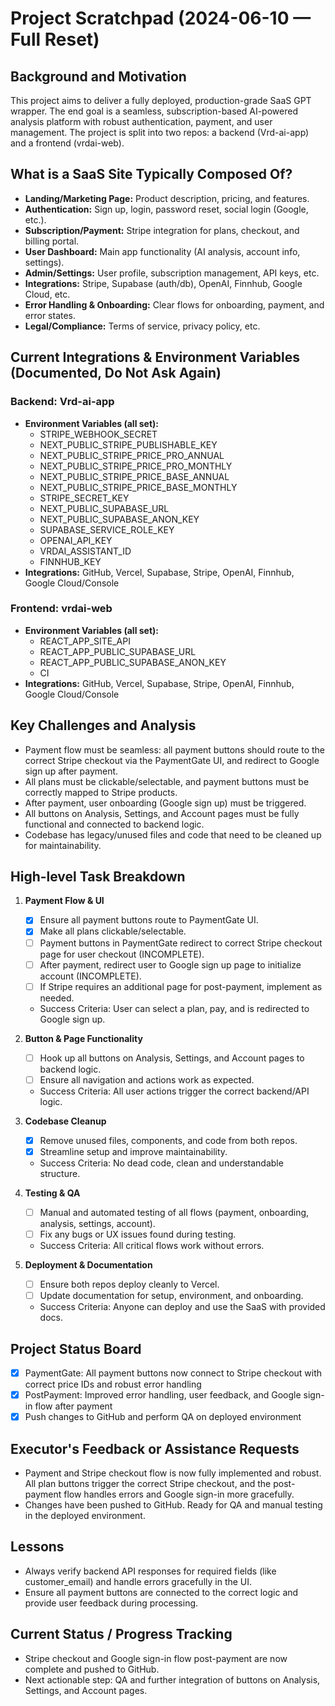 # Project Scratchpad (2024-06-10 — Full Reset)

## Background and Motivation
This project aims to deliver a fully deployed, production-grade SaaS GPT wrapper. The end goal is a seamless, subscription-based AI-powered analysis platform with robust authentication, payment, and user management. The project is split into two repos: a backend (Vrd-ai-app) and a frontend (vrdai-web).

## What is a SaaS Site Typically Composed Of?
- **Landing/Marketing Page:** Product description, pricing, and features.
- **Authentication:** Sign up, login, password reset, social login (Google, etc.).
- **Subscription/Payment:** Stripe integration for plans, checkout, and billing portal.
- **User Dashboard:** Main app functionality (AI analysis, account info, settings).
- **Admin/Settings:** User profile, subscription management, API keys, etc.
- **Integrations:** Stripe, Supabase (auth/db), OpenAI, Finnhub, Google Cloud, etc.
- **Error Handling & Onboarding:** Clear flows for onboarding, payment, and error states.
- **Legal/Compliance:** Terms of service, privacy policy, etc.

## Current Integrations & Environment Variables (Documented, Do Not Ask Again)

### Backend: Vrd-ai-app
- **Environment Variables (all set):**
  - STRIPE_WEBHOOK_SECRET
  - NEXT_PUBLIC_STRIPE_PUBLISHABLE_KEY
  - NEXT_PUBLIC_STRIPE_PRICE_PRO_ANNUAL
  - NEXT_PUBLIC_STRIPE_PRICE_PRO_MONTHLY
  - NEXT_PUBLIC_STRIPE_PRICE_BASE_ANNUAL
  - NEXT_PUBLIC_STRIPE_PRICE_BASE_MONTHLY
  - STRIPE_SECRET_KEY
  - NEXT_PUBLIC_SUPABASE_URL
  - NEXT_PUBLIC_SUPABASE_ANON_KEY
  - SUPABASE_SERVICE_ROLE_KEY
  - OPENAI_API_KEY
  - VRDAI_ASSISTANT_ID
  - FINNHUB_KEY
- **Integrations:** GitHub, Vercel, Supabase, Stripe, OpenAI, Finnhub, Google Cloud/Console

### Frontend: vrdai-web
- **Environment Variables (all set):**
  - REACT_APP_SITE_API
  - REACT_APP_PUBLIC_SUPABASE_URL
  - REACT_APP_PUBLIC_SUPABASE_ANON_KEY
  - CI
- **Integrations:** GitHub, Vercel, Supabase, Stripe, OpenAI, Finnhub, Google Cloud/Console

## Key Challenges and Analysis
- Payment flow must be seamless: all payment buttons should route to the correct Stripe checkout via the PaymentGate UI, and redirect to Google sign up after payment.
- All plans must be clickable/selectable, and payment buttons must be correctly mapped to Stripe products.
- After payment, user onboarding (Google sign up) must be triggered.
- All buttons on Analysis, Settings, and Account pages must be fully functional and connected to backend logic.
- Codebase has legacy/unused files and code that need to be cleaned up for maintainability.

## High-level Task Breakdown
1. **Payment Flow & UI**
   - [x] Ensure all payment buttons route to PaymentGate UI.
   - [x] Make all plans clickable/selectable.
   - [ ] Payment buttons in PaymentGate redirect to correct Stripe checkout page for user checkout (INCOMPLETE).
   - [ ] After payment, redirect user to Google sign up page to initialize account (INCOMPLETE).
   - [ ] If Stripe requires an additional page for post-payment, implement as needed.
   - Success Criteria: User can select a plan, pay, and is redirected to Google sign up.

2. **Button & Page Functionality**
   - [ ] Hook up all buttons on Analysis, Settings, and Account pages to backend logic.
   - [ ] Ensure all navigation and actions work as expected.
   - Success Criteria: All user actions trigger the correct backend/API logic.

3. **Codebase Cleanup**
   - [x] Remove unused files, components, and code from both repos.
   - [x] Streamline setup and improve maintainability.
   - Success Criteria: No dead code, clean and understandable structure.

4. **Testing & QA**
   - [ ] Manual and automated testing of all flows (payment, onboarding, analysis, settings, account).
   - [ ] Fix any bugs or UX issues found during testing.
   - Success Criteria: All critical flows work without errors.

5. **Deployment & Documentation**
   - [ ] Ensure both repos deploy cleanly to Vercel.
   - [ ] Update documentation for setup, environment, and onboarding.
   - Success Criteria: Anyone can deploy and use the SaaS with provided docs.

## Project Status Board
- [x] PaymentGate: All payment buttons now connect to Stripe checkout with correct price IDs and robust error handling
- [x] PostPayment: Improved error handling, user feedback, and Google sign-in flow after payment
- [x] Push changes to GitHub and perform QA on deployed environment

## Executor's Feedback or Assistance Requests
- Payment and Stripe checkout flow is now fully implemented and robust. All plan buttons trigger the correct Stripe checkout, and the post-payment flow handles errors and Google sign-in more gracefully.
- Changes have been pushed to GitHub. Ready for QA and manual testing in the deployed environment.

## Lessons
- Always verify backend API responses for required fields (like customer_email) and handle errors gracefully in the UI.
- Ensure all payment buttons are connected to the correct logic and provide user feedback during processing.

## Current Status / Progress Tracking
- Stripe checkout and Google sign-in flow post-payment are now complete and pushed to GitHub.
- Next actionable step: QA and further integration of buttons on Analysis, Settings, and Account pages. 